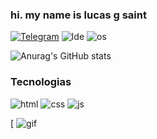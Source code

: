 ### hi. my name is lucas g saint
[ ![Telegram](https://img.shields.io/badge/Telegram-2CA5E0?style=for-the-badge&logo=telegram&logoColor=white)](http://t.me/xSaintdev)
![Ide](https://img.shields.io/badge/sublime_text-%23575757.svg?&style=for-the-badge&logo=sublime-text&logoColor=important)
![os](https://img.shields.io/badge/Arch_Linux-1793D1?style=for-the-badge&logo=arch-linux&logoColor=white)

![Anurag's GitHub stats](https://github-readme-stats.vercel.app/api?username=saint-dev&show_icons=true&theme=dracula)

### Tecnologias
![html](https://img.shields.io/badge/HTML5-E34F26?style=for-the-badge&logo=html5&logoColor=white)
![css](https://img.shields.io/badge/CSS3-1572B6?style=for-the-badge&logo=css3&logoColor=white)
![js](https://img.shields.io/badge/JavaScript-323330?style=for-the-badge&logo=javascript&logoColor=F7DF1E)

[ ![gif]([https://1.bp.blogspot.com/-v_o1cZWK0Us/XOWdxF4JSqI/AAAAAAAAcSQ/z3NObhuZjQwhtyeriLQpU4Twl98R-LO2QCLcBGAs/s1600/kawaii-cute-fofo-anime-gif%2B%252813%2529.gif](https://www.icegif.com/wp-content/uploads/icegif-2013.gif))
